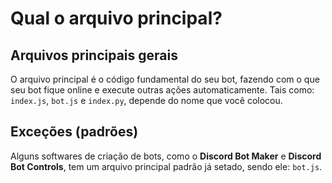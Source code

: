 # Qual o arquivo principal?

## Arquivos principais gerais

O arquivo principal é o código fundamental do seu bot, fazendo com o que seu bot fique online e execute outras ações automaticamente. Tais como: `index.js`, `bot.js` e `index.py`, depende do nome que você colocou.

## Exceções \(padrões\)

Alguns softwares de criação de bots, como o **Discord Bot Maker** e **Discord Bot Controls**, tem um arquivo principal padrão já setado, sendo ele: `bot.js`.

